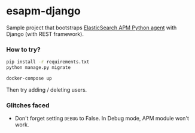 # esapm-django

Sample project that bootstraps [ElasticSearch APM Python agent](https://www.elastic.co/guide/en/apm/agent/python/index.html) with Django (with REST framework).

### How to try?
```bash
pip install -r requirements.txt
python manage.py migrate

docker-compose up
```
Then try adding / deleting users.


### Glitches faced
* Don't forget setting `DEBUG` to False. In Debug mode, APM module won't work.
